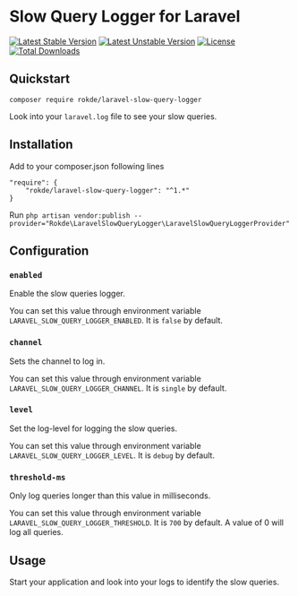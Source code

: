 # Slow Query Logger for Laravel

[![Latest Stable Version](https://poser.pugx.org/rokde/laravel-slow-query-logger/v/stable.svg)](https://packagist.org/packages/rokde/laravel-slow-query-logger) [![Latest Unstable Version](https://poser.pugx.org/rokde/laravel-slow-query-logger/v/unstable.svg)](https://packagist.org/packages/rokde/laravel-slow-query-logger) [![License](https://poser.pugx.org/rokde/laravel-slow-query-logger/license.svg)](https://packagist.org/packages/rokde/laravel-slow-query-logger) [![Total Downloads](https://poser.pugx.org/rokde/laravel-slow-query-logger/downloads.svg)](https://packagist.org/packages/rokde/laravel-slow-query-logger)

## Quickstart

```
composer require rokde/laravel-slow-query-logger
```

Look into your `laravel.log` file to see your slow queries.

## Installation

Add to your composer.json following lines

    "require": {
        "rokde/laravel-slow-query-logger": "^1.*"
    }

Run `php artisan vendor:publish --provider="Rokde\LaravelSlowQueryLogger\LaravelSlowQueryLoggerProvider"`

## Configuration

### `enabled`

Enable the slow queries logger.

You can set this value through environment variable `LARAVEL_SLOW_QUERY_LOGGER_ENABLED`. It is `false` by default.

### `channel`

Sets the channel to log in.

You can set this value through environment variable `LARAVEL_SLOW_QUERY_LOGGER_CHANNEL`. It is `single` by default.

### `level`

Set the log-level for logging the slow queries.

You can set this value through environment variable `LARAVEL_SLOW_QUERY_LOGGER_LEVEL`. It is `debug` by default.

### `threshold-ms`

Only log queries longer than this value in milliseconds.

You can set this value through environment variable `LARAVEL_SLOW_QUERY_LOGGER_THRESHOLD`. It is `700` by default.
A value of 0 will log all queries.

## Usage

Start your application and look into your logs to identify the slow queries.
